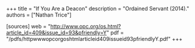 +++
title = "If You Are a Deacon"
description = "Ordained Servant (2014)."
authors = ["Nathan Trice"]

[sources]
web = "http://www.opc.org/os.html?article_id=409&issue_id=93&pfriendly=Y"
pdf = "/pdfs/httpwwwopcorgoshtmlarticleid409issueid93pfriendlyY.pdf"
+++
